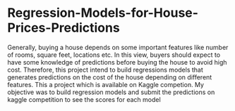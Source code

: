 # Regression-Models-for-House-Prices-Predictions
Generally, buying a house depends on some important features like number of rooms, square feet, locations etc. In this view, buyers should expect to have some knowledge of predictions before buying the house to avoid high cost. Therefore, this project intend to build regressions models that generates predictions on the cost of the house depending on different features. This a project which is available on Kaggle competion. My objective was to build regression models and submit the predictions on kaggle competition to see the scores for each model
